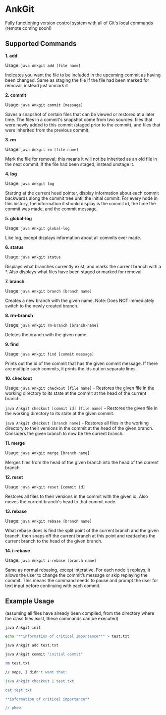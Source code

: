 AnkGit
======
Fully functioning version control system with all of Git's local commands (remote coming soon!)

Supported Commands
------------------

<b>1. add </b>

Usage: `java Ankgit add [file name]`

Indicates you want the file to be included in the upcoming commit as having been changed. Same as staging the file If the file had been marked for removal, instead just unmark it

<b> 2. commit </b>

Usage: `java Ankgit commit [message]`

Saves a snapshot of certain files that can be viewed or restored at a later time. The files in a commit's snapshot come from two sources: files that were newly added to this commit (staged prior to the commit), and files that were inherited from the previous commit.

<b> 3. rm </b>

Usage: `java Ankgit rm [file name]`

Mark the file for removal; this means it will not be inherited as an old file in the next commit. If the file had been staged, instead unstage it.

<b> 4. log</b>

Usage: `java Ankgit log`

Starting at the current head pointer, display information about each commit backwards along the commit tree until the initial commit. For every node in this history, the information it should display is the commit id, the time the commit was made, and the commit message.

<b>5. global-log</b>

Usage: `java Ankgit global-log`

Like log, except displays information about all commits ever made.

<b> 6. status</b>

Usage: `java Ankgit status`

Displays what branches currently exist, and marks the current branch with a *. Also displays what files have been staged or marked for removal. 

<b> 7. branch </b>

Usage: `java Ankgit branch [branch name]`

Creates a new branch with the given name. Note: Does NOT immediately switch to the newly created branch.

<b> 8. rm-branch </b>

Usage: `java Ankgit rm-branch [branch-name]`

Deletes the branch with the given name.

<b> 9. find </b>

Usage: `java Ankgit find [commit message]`

Prints out the id of the commit that has the given commit message. If there are multiple such commits, it prints the ids out on separate lines.

<b> 10. checkout </b>

Usage: `java Ankgit checkout [file name]` - Restores the given file in the working directory to its state at the commit at the head of the current branch.

`java Ankgit checkout [commit id] [file name]` - Restores the given file in the working directory to its state at the given commit.

`java Ankgit checkout [branch name]` - Restores all files in the working directory to their versions in the commit at the head of the given branch. Considers the given branch to now be the current branch.

<b> 11. merge </b>

Usage: `java Ankgit merge [branch name]`

Merges files from the head of the given branch into the head of the current branch. 

<b> 12. reset </b>

Usage: `java Ankgit reset [commit id]`

Restores all files to their versions in the commit with the given id. Also moves the current branch's head to that commit node.

<b> 13. rebase </b>

Usage: `java Ankgit rebase [branch name]`

What rebase does is find the split point of the current branch and the given branch, then snaps off the current branch at this point and reattaches the current branch to the head of the given branch. 

<b> 14. i-rebase </b>

Usage: `java Ankgit i-rebase [branch name]`

Same as normal rebasing, except interative. For each node it replays, it allows the user to change the commit’s message or skip replaying the commit. This means the command needs to pause and prompt the user for text input before continuing with each commit.

Example Usage
----------------------------------------------------------------------
(assuming all files have already been compiled, from the directory where the class files exist, these commands can be executed)

``` bash
java Ankgit init

echo "**information of critical importance**" > test.txt

java Ankgit add test.txt

java Ankgit commit "initial commit"

rm test.txt

// oops, I didn't want that!

java Ankgit checkout 1 test.txt

cat test.txt

**information of critical importance**

// phew.
```
